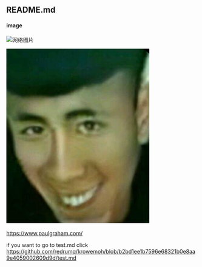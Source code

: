 
## README.md
####  image




![网络图片](http://i0.hdslb.com/bfs/article/125d882c379c965539fb528f31bdfc8c24713a82.jpg)


![avatar](https://github.com/redrumq/krowemoh/blob/28e21ffb9dccee9695ac458110211afc440642c8/ddd.png)




<https://www.paulgraham.com/>




if you want to go to test.md
click https://github.com/redrumq/krowemoh/blob/b2bd1ee1b7596e68321b0e8aa9e4059002609d9d/test.md

